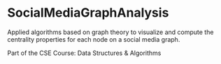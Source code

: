 # SocialMediaGraphAnalysis
Applied algorithms based on graph theory to visualize and compute the centrality properties for each node on a social media graph.

Part of the CSE Course: Data Structures & Algorithms
